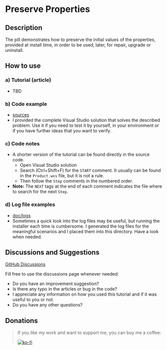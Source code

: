 # Preserve Properties

## Description

The pill demonstrates how to preserve the initial values of the properties, provided at install time, in order to be used, later, for repair, upgrade or uninstall.

## How to use

### a) Tutorial (article)

-  TBD

### b) Code example

- [sources](sources)
- I provided the complete Visual Studio solution that solves the described problem. Use it if you need to test it by yourself, in your environment or if you have further ideas that you want to verify.

### c) Code notes

- A shorter version of the tutorial can be found directly in the source code.
  - Open Visual Studio solution
  - Search (Ctrl+Shift+F) for the `START` comment. It usually can be found in the `Product.wxs` file, but it is not a rule.
  - Then follow the `Step` comments in the numbered order.
- **Note:** The `NEXT` tags at the end of each comment indicates the file where to search for the next `Step`.

### d) Log file examples

- [doc/logs](doc/logs)
- Sometimes a quick look into the log files may be useful, but running the installer each time is cumbersome. I generated the log files for the meaningful scenarios and I placed them into this directory. Have a look when needed.

## Discussions and Suggestions

[GitHub Discussions](https://github.com/WiX-Toolset-Pills-15mg/Preserve-Properties/discussions)

Fill free to use the discussions page whenever needed:

- Do you have an improvement suggestion?
- Is there any typo in the articles or bug in the code?
- I appreciate any information on how you used this tutorial and if it was useful to you or not.
- Do you have any other questions?

## Donations

> If you like my work and want to support me, you can buy me a coffee:
>
> [![ko-fi](https://www.ko-fi.com/img/githubbutton_sm.svg)](https://ko-fi.com/Y8Y62EZ8H)

